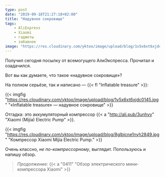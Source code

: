```yaml
---
type: post
date: "2019-09-18T21:27:18+02:00"
title: "Надувное сокровище"
tags:
    - AliExpress
    - Xiaomi
    - гаджеты
    - забавное
image: "https://res.cloudinary.com/yktoo/image/upload/blog/1v5x6xt6xjdc0145.jpg"
---
```


Получил сегодня посылку от всемогущего АлиЭкспресса. Прочитал и озадачился.

Вот вы как думаете, что такое «надувное сокровище»?

<!--more-->

На полном серьёзе, так и написано — {{< fl "Inflatable treasure" >}}:

{{< imgfig "https://res.cloudinary.com/yktoo/image/upload/blog/1v5x6xt6xjdc0145.jpg" "«Inflatable treasure» — надувное сокровище" >}}

Отгадка: это аккумуляторный компрессор {{< a "http://ali.pub/3unhyy" "Xiaomi (Mijia) Electric Pump" >}}.

{{< imgfig "https://res.cloudinary.com/yktoo/image/upload/blog/8glbicne1nyh2849.jpg" "Компрессор Xiaomi Mijia Electric Pump." >}}

Очень классно, *не по-компрессорному*, выглядит. Попользуюсь и напишу обзор.

> *Продолжение:* {{< a "0411" "Обзор электрического мини-компрессора Xiaomi" >}}